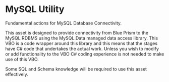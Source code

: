 # MySQL Utility
Fundamental actions for MySQL Database Connectivity.

This asset is designed to provide connectivity from Blue Prism to the MySQL RDBMS using the MySQL.Data managed data access library. This VBO is a code wrapper around this library and this means that the stages have C# code that undertakes the actual work. Unless you wish to modify or add functionality to the VBO C# coding experience is not needed to make use of this VBO.

Some SQL and Schema knowledge will be required to use this asset effectively.
